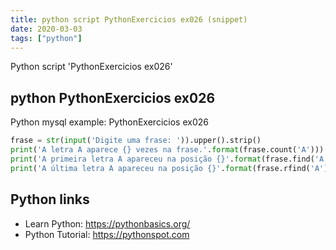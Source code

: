 ```yaml
---
title: python script PythonExercicios ex026 (snippet)
date: 2020-03-03
tags: ["python"]
---
```

Python script 'PythonExercicios ex026'


## python PythonExercicios ex026

Python mysql example: PythonExercicios ex026

```python
frase = str(input('Digite uma frase: ')).upper().strip()
print('A letra A aparece {} vezes na frase.'.format(frase.count('A')))
print('A primeira letra A apareceu na posição {}'.format(frase.find('A') + 1))
print('A última letra A apareceu na posição {}'.format(frase.rfind('A') + 1))

```

## Python links

- Learn Python: https://pythonbasics.org/
- Python Tutorial: https://pythonspot.com
